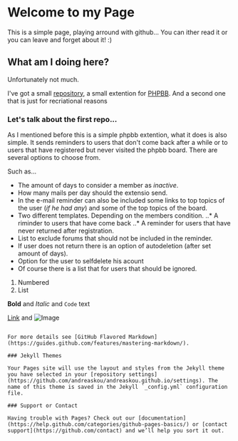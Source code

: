 # Welcome to my Page

This is a simple page, playing arround with github...
You can ither read it or you can leave and forget about it! :)

## What am I doing here?

Unfortunately not much.

I've got a small [repository](https://github.com/andreaskou/PHPBB_IUM), a small extention for [PHPBB](https://www.phpbb.com).
And a second one that is just for recriational reasons 


### Let's talk about the first repo...

As I mentioned before this is a simple phpbb extention, what it does is also simple.
It sends reminders to users that don't come back after a while or to users that have registered but never visited the phpbb board.
There are several options to choose from.

Such as...

- The amount of days to consider a member as _inactive_.
- How many mails per day should the extensio send.
- In the e-mail reminder can also be included some links to top topics of the user (_if he had any_) and some of the top topics of the board.
- Two different templates. Depending on the members condition.
..* A riminder to users that have come back
..* A reminder for users that have never returned after registration.
- List to exclude forums that should not be included in the reminder.
- If user does not return there is an option of autodeletion (after set amount of days).
- Option for the user to selfdelete his acount
- Of course there is a list that for users that should be ignored.


1. Numbered
2. List

**Bold** and _Italic_ and `Code` text

[Link](url) and ![Image](src)
```

For more details see [GitHub Flavored Markdown](https://guides.github.com/features/mastering-markdown/).

### Jekyll Themes

Your Pages site will use the layout and styles from the Jekyll theme you have selected in your [repository settings](https://github.com/andreaskou/andreaskou.github.io/settings). The name of this theme is saved in the Jekyll `_config.yml` configuration file.

### Support or Contact

Having trouble with Pages? Check out our [documentation](https://help.github.com/categories/github-pages-basics/) or [contact support](https://github.com/contact) and we’ll help you sort it out.

